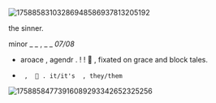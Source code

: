 ![17588583103286948586937813205192](https://github.com/user-attachments/assets/7fee7055-6464-44e7-bbfa-bcb1699999c6)

the sinner. 

minor  _ _    ,   _ _  _07/08_
- aroace  , agendr   .    !  ! 
🦢  ,  fixated on grace and block tales. 
-      ,  💫 . it/it's  , they/them
![17588584773916089293342652325256](https://github.com/user-attachments/assets/831f635c-3d7d-4850-a325-2428b38bd731)
